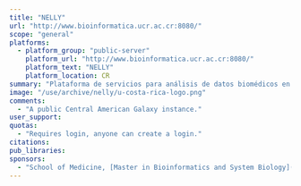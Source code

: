 ```yaml
---
title: "NELLY"
url: "http://www.bioinformatica.ucr.ac.cr:8080/"
scope: "general"
platforms:
  - platform_group: "public-server"
    platform_url: "http://www.bioinformatica.ucr.ac.cr:8080/"
    platform_text: "NELLY"
    platform_location: CR
summary: "Plataforma de servicios para análisis de datos biomédicos en bioinformática featuring standard Galaxy Tools "
image: "/use/archive/nelly/u-costa-rica-logo.png"
comments:
  - "A public Central American Galaxy instance."
user_support:
quotas:
  - "Requires login, anyone can create a login."
citations:
pub_libraries:
sponsors:
  - "School of Medicine, [Master in Bioinformatics and System Biology](http://www2.sep.ucr.ac.cr/MaestriasAcademicas/CBIOMEDICAS/Infodescrip.html) and [BREL (Bioinformatics Research Laboratory)](http://www.ucrbrel.com/), [University of Costa Rica](http://www.ucr.ac.cr/)"
---
```

